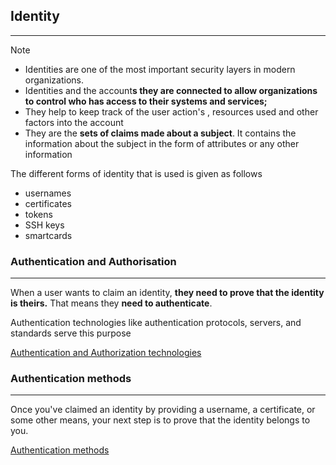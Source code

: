 ## Identity
---
>[!note]
>- Identities are one of the most important security layers in modern organizations. 
>- Identities and the account**s they are connected to allow organizations to control who has access to their systems and services;**
>- They help to keep track of the user action's , resources used and other factors into the account
>- They are the **sets of claims made about a subject**. It contains the information about the subject in the form of attributes or any other information 

The different forms of identity that is used is given as follows 
- usernames 
- certificates 
- tokens 
- SSH keys 
- smartcards 

### Authentication and Authorisation 
---
When a user wants to claim an identity, **they need to prove that the identity is theirs.** That means they **need to authenticate**.

Authentication technologies like authentication protocols, servers, and standards serve this purpose 

[Authentication and Authorization technologies](Authentication%20and%20Authorization%20technologies.md)

### Authentication methods 
---
Once you've claimed an identity by providing a username, a certificate, or some other means, your next step is to prove that the identity belongs to you.

[Authentication methods](Authentication%20methods.md)